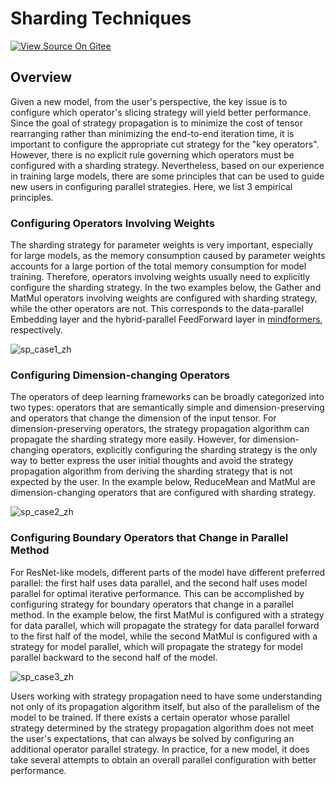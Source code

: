 # Sharding Techniques

[![View Source On Gitee](https://mindspore-website.obs.cn-north-4.myhuaweicloud.com/website-images/r2.3/resource/_static/logo_source_en.svg)](https://gitee.com/mindspore/docs/blob/r2.3/tutorials/experts/source_en/parallel/split_technique.md)

## Overview

Given a new model, from the user's perspective, the key issue is to configure which operator's slicing strategy will yield better performance. Since the goal of strategy propagation is to minimize the cost of tensor rearranging rather than minimizing the end-to-end iteration time, it is important to configure the appropriate cut strategy for the "key operators". However, there is no explicit rule governing which operators must be configured with a sharding strategy. Nevertheless, based on our experience in training large models, there are some principles that can be used to guide new users in configuring parallel strategies. Here, we list 3 empirical principles.

### Configuring Operators Involving Weights

The sharding strategy for parameter weights is very important, especially for large models, as the memory consumption caused by parameter weights accounts for a large portion of the total memory consumption for model training. Therefore, operators involving weights usually need to explicitly configure the sharding strategy. In the two examples below, the Gather and MatMul operators involving weights are configured with sharding strategy, while the other operators are not. This corresponds to the data-parallel Embedding layer and the hybrid-parallel FeedForward layer in [mindformers](https://gitee.com/mindspore/mindformers/tree/master/mindformers/modules), respectively.

![sp_case1_zh](https://mindspore-website.obs.cn-north-4.myhuaweicloud.com/website-images/r2.3/tutorials/experts/source_zh_cn/parallel/images/sp_case1_zh.png "Configuring Operators Involving Weights")

### Configuring Dimension-changing Operators

The operators of deep learning frameworks can be broadly categorized into two types: operators that are semantically simple and dimension-preserving and operators that change the dimension of the input tensor. For dimension-preserving operators, the strategy propagation algorithm can propagate the sharding strategy more easily. However, for dimension-changing operators, explicitly configuring the sharding strategy is the only way to better express the user initial thoughts and avoid the strategy propagation algorithm from deriving the sharding strategy that is not expected by the user. In the example below, ReduceMean and MatMul are dimension-changing operators that are configured with sharding strategy.

![sp_case2_zh](https://mindspore-website.obs.cn-north-4.myhuaweicloud.com/website-images/r2.3/tutorials/experts/source_zh_cn/parallel/images/sp_case2_zh.png "Configuring Dimension-changing Operators")

### Configuring Boundary Operators that Change in Parallel Method

For ResNet-like models, different parts of the model have different preferred parallel: the first half uses data parallel, and the second half uses model parallel for optimal iterative performance. This can be accomplished by configuring strategy for boundary operators that change in a parallel method. In the example below, the first MatMul is configured with a strategy for data parallel, which will propagate the strategy for data parallel forward to the first half of the model, while the second MatMul is configured with a strategy for model parallel, which will propagate the strategy for model parallel backward to the second half of the model.

![sp_case3_zh](https://mindspore-website.obs.cn-north-4.myhuaweicloud.com/website-images/r2.3/tutorials/experts/source_zh_cn/parallel/images/sp_case3_zh.png "Configuring Boundary Operators that Change in Parallel Method")

Users working with strategy propagation need to have some understanding not only of its propagation algorithm itself, but also of the parallelism of the model to be trained. If there exists a certain operator whose parallel strategy determined by the strategy propagation algorithm does not meet the user's expectations, that can always be solved by configuring an additional operator parallel strategy. In practice, for a new model, it does take several attempts to obtain an overall parallel configuration with better performance.

